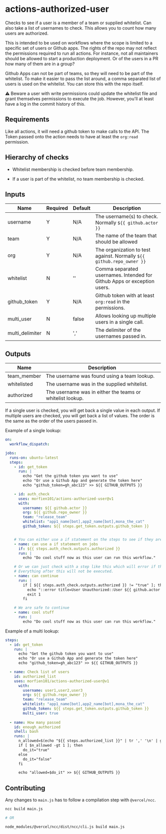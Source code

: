 # actions-authorized-user

Checks to see if a user is a member of a team or supplied whitelist.
Can also take a list of usernames to check. This allows you to count how many users are authorized.

This is intended to be used on workflows where the scope is limited to a specific set of users or Github apps.
The rights of the repo may not reflect the permissions required to run all actions.
For instance, not all maintainers should be allowed to start a production deployment.
Or of the users in a PR how many of them are in a group?

Github Apps can not be part of teams, so they will need to be part of the whitelist.
To make it easier to pass the list around, a comma separated list of users is used on the whitelist.
You can store this with the repo itself.

:warning: Beware a user with write permissions could update the whitelist file and grant themselves permissions to execute the job.
However, you'll at least have a log in the commit history of this.

## Requirements

Like all actions, it will need a github token to make calls to the API.
The Token passed onto the action needs to have at least the `org:read` permission.

## Hierarchy of checks

- Whitelist membership is checked before team membership.

- If a user is part of the whitelist, no team membership is checked.

## Inputs

| Name         | Required | Default | Description                                                             |
| ------------ | -------- | ------- | ----------------------------------------------------------------------- |
| username     | Y        | N/A     | The username(s) to check. Normally `${{ github.actor }}`                |
| team         | Y        | N/A     | The name of the team that should be allowed                             |
| org          | Y        | N/A     | The organization to test against. Normally `${{ github.repo_owner }}`   |
| whitelist    | N        | ''      | Comma separated usernames. Intended for Github Apps or exception users. |
| github_token | Y        | N/A     | Github token with at least `org:read` in the permissions.               |
| multi_user   | N        | false   | Allows looking up multiple users in a single call.                      |
| multi_delimiter | N     | ','     | The delimiter of the usernames passed in.

## Outputs

| Name        | Description                                               |
| ----------- | --------------------------------------------------------- |
| team_member | The username was found using a team lookup.               |
| whitelisted | The username was in the supplied whitelist.               |
| authorized  | The username was in either the teams or whitelist lookup. |

If a single user is checked, you will get back a single value in each output.
If multiple users are checked, you will get back a list of values. The order is the same as the order of the users passed in.

Example of a single lookup:

```yaml
on:
  workflow_dispatch:

jobs:
  runs-on: ubuntu-latest
  steps:
    - id: get_token
      run: |
        echo "Get the github token you want to use"
        echo "Or use a Github App and generate the token here"
        echo "github_token=gh_abc123" >> ${{ GITHUB_OUTPUTS }}

    - id: auth_check
      uses: morfien101/actions-authorized-user@v1
      with:
        username: ${{ github.actor }}
        org: ${{ github.repo_owner }}
        team: "release_team"
        whitelist: "app1_name[bot],app2_name[bot],mona_the_cat"
        github_token: ${{ steps.get_token.outputs.github_token }}


    # You can either use a if statement on the steps to see if they are allowed to run.
    - name: can use a if statement on jobs
      if: ${{ steps.auth_check.outputs.authorized }}
      run: |
        echo "Do cool stuff now as this user can run this workflow."

    # Or we can just check with a step like this which will error if the user is not authorized.
    # Everything after this will not be executed.
    - name: can continue
      run: |
        if [ ${{ steps.auth_check.outputs.authorized }} != "true" ]; then
          echo "::error title=User Unauthorized::User ${{ github.actor }} is not authorized to run this workflow!"
          exit 1
        fi

    # We are safe to continue
    - name: cool stuff
      run: |
        echo "Do cool stuff now as this user can run this workflow."
```

Example of a multi lookup:
```yaml
steps:
  - id: get_token
    run: |
      echo "Get the github token you want to use"
      echo "Or use a Github App and generate the token here"
      echo "github_token=gh_abc123" >> ${{ GITHUB_OUTPUTS }}

  - name: Check list of users
    id: authorized_list
    uses: morfien101/actions-authorized-user@v1
      with:
        username: user1,user2,user3
        org: ${{ github.repo_owner }}
        team: "release_team"
        whitelist: "app1_name[bot],app2_name[bot],mona_the_cat"
        github_token: ${{ steps.get_token.outputs.github_token }}
        multi_user: true
  
  - name: How many passed
    id: enough_authorized
    shell: bash
    runs: |
      n_allowed=$(echo "${{ steps.authorized_list }}" | tr ',' '\n' | grep true | wc -l)
      if [ $n_allowed -gt 1 ]; then
        do_it="true"
      else
        do_it="false"
      fi

      echo "allowed=$do_it" >> ${{ GITHUB_OUTPUTS }}
```

## Contributing

Any changes to `main.js` has to follow a compilation step with `@vercel/ncc`.

```sh
ncc build main.js

# OR

node_modules/@vercel/ncc/dist/ncc/cli.js build main.js
```
